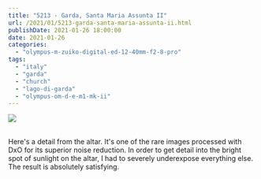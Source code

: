 ```yaml
---
title: "5213 - Garda, Santa Maria Assunta II"
url: /2021/01/5213-garda-santa-maria-assunta-ii.html
publishDate: 2021-01-26 18:00:00
date: 2021-01-26
categories: 
  - "olympus-m-zuiko-digital-ed-12-40mm-f2-8-pro"
tags: 
  - "italy"
  - "garda"
  - "church"
  - "lago-di-garda"
  - "olympus-om-d-e-m1-mk-ii"
---
```

<div class="container">
<div class="center"><a target="_blank" href="https://d25zfm9zpd7gm5.cloudfront.net/1200x1200/2018/20180914_153245_DxO_lr.jpg"><img class="webfeedsFeaturedVisual" src="https://d25zfm9zpd7gm5.cloudfront.net/0600x0600/2018/20180914_153245_DxO_lr.jpg" /></a></div>
</div>
<br />

Here's a detail from the altar. It's one of the rare images
processed with DxO for its superior noise reduction. In order to get
detail into the bright spot of sunlight on the altar, I had to
severely underexpose everything else. The result is absolutely
satisfying.